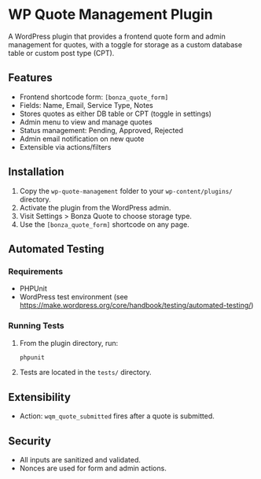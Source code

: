 # WP Quote Management Plugin

A WordPress plugin that provides a frontend quote form and admin management for quotes, with a toggle for storage as a custom database table or custom post type (CPT).

## Features
- Frontend shortcode form: `[bonza_quote_form]`
- Fields: Name, Email, Service Type, Notes
- Stores quotes as either DB table or CPT (toggle in settings)
- Admin menu to view and manage quotes
- Status management: Pending, Approved, Rejected
- Admin email notification on new quote
- Extensible via actions/filters

## Installation
1. Copy the `wp-quote-management` folder to your `wp-content/plugins/` directory.
2. Activate the plugin from the WordPress admin.
3. Visit Settings > Bonza Quote to choose storage type.
4. Use the `[bonza_quote_form]` shortcode on any page.

## Automated Testing

### Requirements
- PHPUnit
- WordPress test environment (see https://make.wordpress.org/core/handbook/testing/automated-testing/)

### Running Tests
1. From the plugin directory, run:
   
   ```sh
   phpunit
   ```

2. Tests are located in the `tests/` directory.

## Extensibility
- Action: `wqm_quote_submitted` fires after a quote is submitted.

## Security
- All inputs are sanitized and validated.
- Nonces are used for form and admin actions.